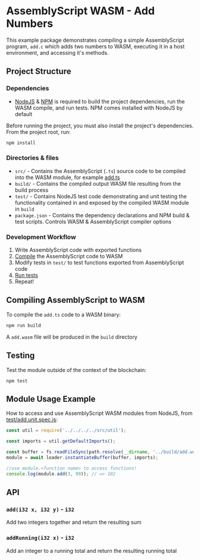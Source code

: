 # AssemblyScript WASM - Add Numbers

This example package demonstrates compiling a simple AssemblyScript program, `add.c` which adds two numbers to WASM, executing it in a host environment, and accessing it's methods.

## Project Structure

### Dependencies

- [NodeJS](https://nodejs.org/en/download/) & [NPM](https://www.npmjs.com/) is required to build the project dependencies, run the WASM compile, and run tests. NPM comes installed with NodeJS by default

Before running the project, you must also install the project's dependencies. From the project root, run:

```bash
npm install
```



### Directories & files

- `src/` - Contains the AssemblyScript (`.ts`) source code to be compiled into the WASM module, for example [add.ts](src/add.ts)
- `build/` - Contains the compiled output WASM file resulting from the build process
- `test/` - Contains NodeJS test code demonstrating and unit testing the functionality contained in and exposed by the compiled WASM module in `build`
- `package.json` - Contains the dependency declarations and NPM build & test scripts. Controls WASM & AssemblyScript compiler options



### Development Workflow

1. Write AssemblyScript code with exported functions
2. [Compile](#compiling-c-to-wasm) the AssemblyScript code to WASM
3. Modify tests in `test/` to test functions exported from AssemblyScript code
4. [Run tests](#testing)
5. Repeat!



## Compiling AssemblyScript to WASM

To compile the `add.ts` code to a WASM binary:

```bash
npm run build
```

A `add.wasm` file will be produced in the `build` directory



## Testing

Test the module outside of the context of the blockchain:

```
npm test
```



## Module Usage Example

How to access and use AssemblyScript WASM modules from NodeJS, from [test/add.unit.spec.js](test/add.unit.spec.js):

```js
const util = require('../../../../src/util');

const imports = util.getDefaultImports();

const buffer = fs.readFileSync(path.resolve(__dirname, '../build/add.wasm'));
module = await loader.instantiateBuffer(buffer, imports);

//use module.<function name> to access functions!
console.log(module.add(3, 99)); // => 102
```



## API

### `add(i32 x, i32 y)` - `i32`

Add two integers together and return the resulting sum



### `addRunning(i32 x)` - `i32`

Add an integer to a running total and return the resulting running total
